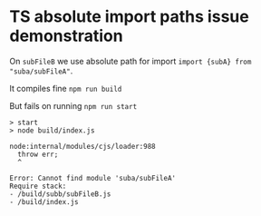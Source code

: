 # TS absolute import paths issue demonstration

On `subFileB` we use absolute path for import `import {subA} from "suba/subFileA"`.

It compiles fine
`npm run build`

But fails on running
`npm run start`

```
> start
> node build/index.js

node:internal/modules/cjs/loader:988
  throw err;
  ^

Error: Cannot find module 'suba/subFileA'
Require stack:
- /build/subb/subFileB.js
- /build/index.js
```
